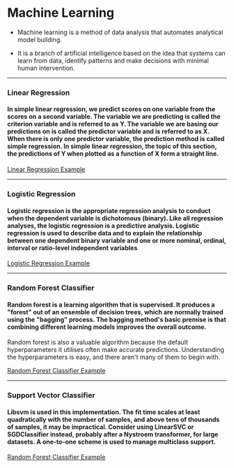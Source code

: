 # Machine Learning

* Machine learning is a method of data analysis that automates analytical model building. 

* It is a branch of artificial intelligence based on the idea that systems can learn from data, identify patterns and make decisions with minimal human intervention.

---

### Linear Regression

#### In simple linear regression, we predict scores on one variable from the scores on a second variable. The variable we are predicting is called the criterion variable and is referred to as Y. The variable we are basing our predictions on is called the predictor variable and is referred to as X. When there is only one predictor variable, the prediction method is called simple regression. In simple linear regression, the topic of this section, the predictions of Y when plotted as a function of X form a straight line.

[Linear Regression Example](https://github.com/RathanRaju/Machine-Learning/blob/master/Linear%20Regression%20Project.ipynb)

---

### Logistic Regression

#### Logistic regression is the appropriate regression analysis to conduct when the dependent variable is dichotomous (binary).  Like all regression analyses, the logistic regression is a predictive analysis.  Logistic regression is used to describe data and to explain the relationship between one dependent binary variable and one or more nominal, ordinal, interval or ratio-level independent variables

[Logistic Regression Example](https://github.com/RathanRaju/Machine-Learning/blob/master/Logistic%20Regression%20Project.ipynb)

---

### Random Forest Classifier

#### Random forest is a learning algorithm that is supervised. It produces a "forest" out of an ensemble of decision trees, which are normally trained using the "bagging" process. The bagging method's basic premise is that combining different learning models improves the overall outcome.
Random forest is also a valuable algorithm because the default hyperparameters it utilises often make accurate predictions. Understanding the hyperparameters is easy, and there aren't many of them to begin with. 

[Random Forest Classifier Example](https://github.com/RathanRaju/Machine-Learning/blob/master/Customer%20Segmentation%20Classification.ipynb)

--- 

###	Support Vector Classifier

#### Libsvm is used in this implementation. The fit time scales at least quadratically with the number of samples, and above tens of thousands of samples, it may be impractical. Consider using LinearSVC or SGDClassifier instead, probably after a Nystroem transformer, for large datasets. A one-to-one scheme is used to manage multiclass support. 

[Random Forest Classifier Example](https://github.com/RathanRaju/Machine-Learning/blob/master/Customer%20Segmentation%20Classification.ipynb)




